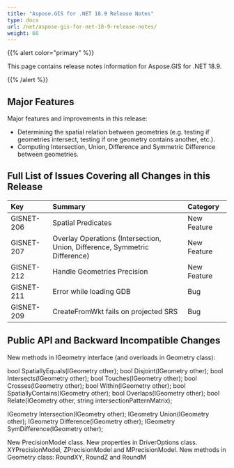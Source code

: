 ```yaml
---
title: "Aspose.GIS for .NET 18.9 Release Notes"
type: docs
url: /net/aspose-gis-for-net-18-9-release-notes/
weight: 60
---
```


{{% alert color="primary" %}} 

This page contains release notes information for Aspose.GIS for .NET 18.9.

{{% /alert %}} 
## **Major Features**
Major features and improvements in this release:

- Determining the spatial relation between geometries (e.g. testing if geometries intersect, testing if one geometry contains another, etc.).
- Computing Intersection, Union, Difference and Symmetric Difference between geometries.
## **Full List of Issues Covering all Changes in this Release**

|**Key**|**Summary**|**Category**|
| :- | :- | :- |
|GISNET-206|Spatial Predicates|New Feature|
|GISNET-207|Overlay Operations (Intersection, Union, Difference, Symmetric Difference)|New Feature|
|GISNET-212|Handle Geometries Precision|New Feature|
|GISNET-211|Error while loading GDB|Bug|
|GISNET-209|CreateFromWkt fails on projected SRS|Bug|
## **Public API and Backward Incompatible Changes**
New methods in IGeometry interface (and overloads in Geometry class):

bool SpatiallyEquals(IGeometry other);
bool Disjoint(IGeometry other);
bool Intersects(IGeometry other);
bool Touches(IGeometry other);
bool Crosses(IGeometry other);
bool Within(IGeometry other);
bool SpatiallyContains(IGeometry other);
bool Overlaps(IGeometry other);
bool Relate(IGeometry other, string intersectionPatternMatrix);

IGeometry Intersection(IGeometry other);
IGeometry Union(IGeometry other);
IGeometry Difference(IGeometry other);
IGeometry SymDifference(IGeometry other);

New PrecisionModel class.
New properties in DriverOptions class. XYPrecisionModel, ZPrecisionModel and MPrecisionModel.
New methods in Geometry class: RoundXY, RoundZ and RoundM




